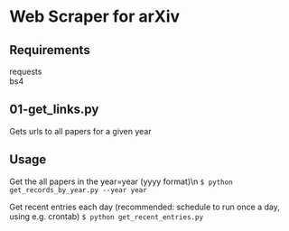 # Web Scraper for arXiv

## Requirements  
requests  
bs4  


## 01-get_links.py 
Gets urls to all papers for a given year



## Usage 
Get the all papers in the year=year (yyyy format)\n
`$ python get_records_by_year.py --year year`

Get recent entries each day (recommended: schedule to run once a day, using e.g. crontab) 
`$ python get_recent_entries.py`
